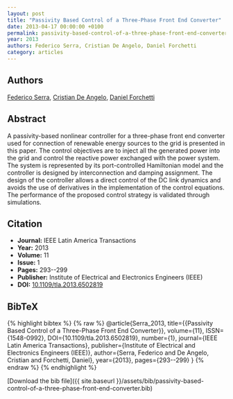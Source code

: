 ```yaml
---
layout: post
title: "Passivity Based Control of a Three-Phase Front End Converter"
date: 2013-04-17 00:00:00 +0100
permalink: passivity-based-control-of-a-three-phase-front-end-converter
year: 2013
authors: Federico Serra, Cristian De Angelo, Daniel Forchetti
category: articles
---
```

 
## Authors
[Federico Serra](authors/federico-m-serra), [Cristian De Angelo](authors/cristian-h-de-angelo), [Daniel Forchetti](authors/daniel-g-forchetti)
 
## Abstract
A passivity-based nonlinear controller for a three-phase front end converter used for connection of renewable energy sources to the grid is presented in this paper. The control objectives are to inject all the generated power into the grid and control the reactive power exchanged with the power system. The system is represented by its port-controlled Hamiltonian model and the controller is designed by interconnection and damping assignment. The design of the controller allows a direct control of the DC link dynamics and avoids the use of derivatives in the implementation of the control equations. The performance of the proposed control strategy is validated through simulations.
 
## Citation
- **Journal:** IEEE Latin America Transactions
- **Year:** 2013
- **Volume:** 11
- **Issue:** 1
- **Pages:** 293--299
- **Publisher:** Institute of Electrical and Electronics Engineers (IEEE)
- **DOI:** [10.1109/tla.2013.6502819](https://doi.org/10.1109/tla.2013.6502819)
 
## BibTeX
{% highlight bibtex %}
{% raw %}
@article{Serra_2013,
  title={{Passivity Based Control of a Three-Phase Front End Converter}},
  volume={11},
  ISSN={1548-0992},
  DOI={10.1109/tla.2013.6502819},
  number={1},
  journal={IEEE Latin America Transactions},
  publisher={Institute of Electrical and Electronics Engineers (IEEE)},
  author={Serra, Federico and De Angelo, Cristian and Forchetti, Daniel},
  year={2013},
  pages={293--299}
}
{% endraw %}
{% endhighlight %}
 
[Download the bib file]({{ site.baseurl }}/assets/bib/passivity-based-control-of-a-three-phase-front-end-converter.bib)
 
